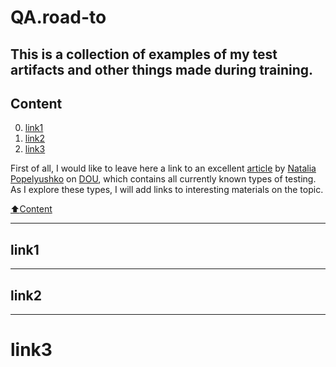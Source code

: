 # QA.road-to

## This is a collection of examples of my test artifacts and other things made during training.

## Сontent
0. [link1](#link1)
1. [link2](#link2)
2. [link3](#link3)

First of all, I would like to leave here a link to an excellent [article](https://dou.ua/forums/topic/40666/) by [Natalia Popelyushko](https://dou.ua/users/nataliia-popelyshko/) on [DOU](https://dou.ua/), which contains all currently known types of testing.
As I explore these types, I will add links to interesting materials on the topic.

[:arrow_up:Content](#Сontent)

____

## link1
____

## link2
____

# link3


